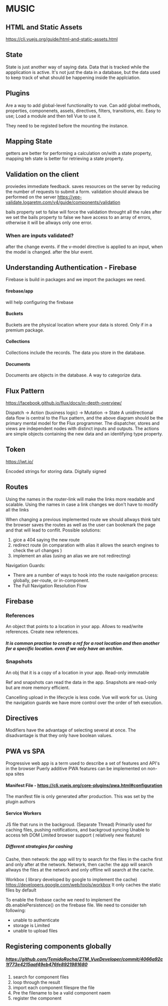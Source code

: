 # MUSIC

## HTML and Static Assets

https://cli.vuejs.org/guide/html-and-static-assets.html

## State

State is just another way of saying data.
Data that is tracked while the appplication is active.
It's not just the data in a database, but the data used to keep track of what should be happening inside the applciation.

## Plugins

Are a way to add global-level functionality to vue.
Can add global methods, properties, componenets, assets, directives, filters, transitions, etc.
Easy to use; Load a module and then tell Vue to use it.

They need to be registed before the mounting the instance.

## Mapping State

getters are better for performing a calculation on/with a state property,
mapping teh state is better for retrieving a state property.

## Validation on the client

proviedes immediate feedback.
saves resources on the server by reducing the number of requests to submit a form.
validation should alwaus be performed on the server
https://vee-validate.logaretm.com/v4/guide/components/validation

bails property set to false will force the validation throught all the rules
after we set the bails property to false we have access to an array of errors, otherwise it will be allways only one error.

### When are inputs validated?

after the change events.
if the v-model directive is applied to an input, when the model is changed.
after the blur event.

## Understanding Authentication - Firebase

Firebase is build in packages and we import the packages we need.

#### firebase/app

will help configuring the firebase

#### Buckets

Buckets are the physical location where your data is stored. Only if in a premium package.

#### Collections

Collections include the records. The data you store in the database.

#### Documents

Documents are objects in the database.
A way to categorize data.

## Flux Pattern

https://facebook.github.io/flux/docs/in-depth-overview/

Dispatch -> Action (business logic) -> Mutation -> State
A unidirectional data flow is central to the Flux pattern, and the above diagram should be the primary mental model for the Flux programmer. The dispatcher, stores and views are independent nodes with distinct inputs and outputs. The actions are simple objects containing the new data and an identifying type property.

## Token

https://jwt.io/

Encoded strings for storing data.
Digitally signed

## Routes

Using the names in the router-link will make the links more readable and scalable. Using the names in case a link changes we don't have to modify all the links

When changing a previous implemented route we should allways think taht the browser saves the routes as well as the user can bookmark the page and that will lead to conflit.
Possible solutions:

1. gice a 404 saying the new route
2. redirect route (in comparation with alias it allows the search engines to check the url changes )
3. implement an alias (using an alias we are not redirecting)

Navigation Guards:

- There are a number of ways to hook into the route navigation process: globally, per-route, or in-component.
- The Full Navigation Resolution Flow

## Firebase

### References

An object that points to a location in your app.
Allows to read/write references.
Create new references.

##### It is common practise to create a ref for a root location and then another for a specific location. even if we only have an archive.

### Snapshots

An obj that it is a copy of a location in your app.
Read-only
immutable

Ref and snapshots can read the data in the app. Snapshots are read-only but are more memory efficient.

Cancelling upload in the lifecycle is less code. Vue will work for us.
Using the navigation guards we have more control over the order of teh execution.

## Directives

Modifiers have the advantage of selecting several at once. The disadvantage is that they only have boolean values.

## PWA vs SPA

Progressive web app is a term used to describe a set of features and API's in the browser
Puerly additive
PWA features can be implemented on non-spa sites

#### Manifest File - https://cli.vuejs.org/core-plugins/pwa.html#configuration

The manifest file is only generated after production. This was set by the plugin authors

#### Service Workers

JS file that runs in the backgroud. (Separate Thread)
Primarily used for caching files, pushing notifications, and backgroud syncing
Unable to access teh DOM
Limited browser support ( relatively new feature)

##### Different strategies for cashing

Cashe, then network: the app will try to search for the files in the cache first and only after at the network.
Network, then cache: the app will search allways the files at the network and only offline will search at the cache.

Workbox ( library developed by google to implement the cache) https://developers.google.com/web/tools/workbox
It only caches the static files by default

To enable the firebase cache we need to implement the db.enablePersistence() on the firebase file.
We need to consider teh following:

- unable to authenticate
- storage is Limited
- unable to upload files

## Registering components globally

##### https://github.com/TemidoRocha/ZTM_VueDeveloper/commit/4066a92c1f773e4215aaf49eb476fe8921981680

1. search for component files
2. loop through the result
3. import each component filespre the file
4. Pre the filename to be a valid component naem
5. register the component
